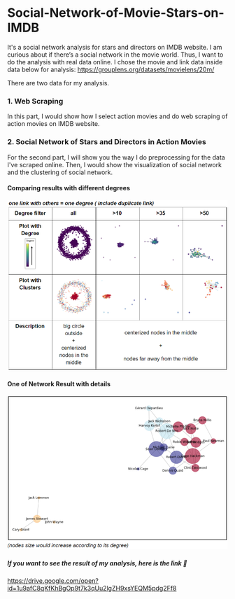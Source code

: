 # Social-Network-of-Movie-Stars-on-IMDB
It's a social network analysis for stars and directors on IMDB website. 
I am curious about if there’s a social network in the movie world. Thus, I want to do the analysis with real data online.
I chose the movie and link data inside data below for analysis: 
https://grouplens.org/datasets/movielens/20m/

There are two data for my analysis.
### 1. Web Scraping
In this part, I would show how I select action movies and do web scraping of action movies on IMDB website.

### 2. Social Network of Stars and Directors in Action Movies
For the second part, I will show you the way I do preprocessing for the data I've scraped online. Then, I would show the visualization of social network and the clustering of social network. 
#### Comparing results with different degrees
![image](allnet.png)
#### One of Network Result with details
![image](net.png)


##### If you want to see the result of my analysis, here is the link 🔽
https://drive.google.com/open?id=1u9afC8qKfKhBgOp9t7k3qUu2lgZH9xsYEQM5pdg2Ff8
